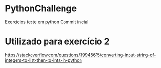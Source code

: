 # PythonChallenge
 Exercícios teste em python
Commit inicial



# Utilizado para exercício 2
https://stackoverflow.com/questions/39945615/converting-input-string-of-integers-to-list-then-to-ints-in-python